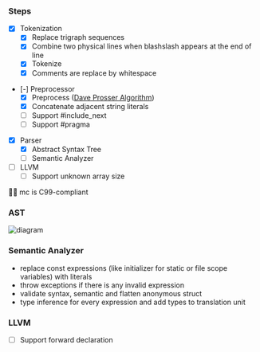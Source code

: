 ### Steps

- [x] Tokenization
  - [x] Replace trigraph sequences
  - [x] Combine two physical lines when blashslash appears at the end of line
  - [x] Tokenize
  - [x] Comments are replace by whitespace
- [-] Preprocessor
  - [x] Preprocess ([Dave Prosser Algorithm](https://www.spinellis.gr/blog/20060626/))
  - [x] Concatenate adjacent string literals
  - [ ] Support #include_next
  - [ ] Support #pragma
- [x] Parser
  - [x] Abstract Syntax Tree
  - [ ] Semantic Analyzer
- [ ] LLVM
  - [ ] Support unknown array size

✍🏼 mc is C99-compliant

### AST

![diagram](https://i.imgur.com/tqpvDdb.png)

### Semantic Analyzer

- replace const expressions (like initializer for static or file scope variables) with literals
- throw exceptions if there is any invalid expression
- validate syntax, semantic and flatten anonymous struct
- type inference for every expression and add types to translation unit

### LLVM

- [ ] Support forward declaration
